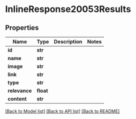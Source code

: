 # InlineResponse20053Results

## Properties
Name | Type | Description | Notes
------------ | ------------- | ------------- | -------------
**id** | **str** |  | 
**name** | **str** |  | 
**image** | **str** |  | 
**link** | **str** |  | 
**type** | **str** |  | 
**relevance** | **float** |  | 
**content** | **str** |  | 

[[Back to Model list]](../README.md#documentation-for-models) [[Back to API list]](../README.md#documentation-for-api-endpoints) [[Back to README]](../README.md)


